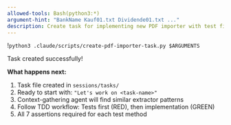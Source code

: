 ```yaml
---
allowed-tools: Bash(python3:*)
argument-hint: "BankName Kauf01.txt Dividende01.txt ..."
description: Create task for implementing new PDF importer with test files
---
```


!`python3 .claude/scripts/create-pdf-importer-task.py $ARGUMENTS`

Task created successfully!

**What happens next:**
1. Task file created in `sessions/tasks/`
2. Ready to start with: `"Let's work on <task-name>"`
3. Context-gathering agent will find similar extractor patterns
4. Follow TDD workflow: Tests first (RED), then implementation (GREEN)
5. All 7 assertions required for each test method
